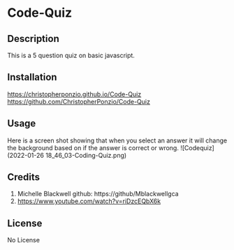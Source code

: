 # Code-Quiz

## Description
This is a 5 question quiz on basic javascript. 

## Installation
https://christopherponzio.github.io/Code-Quiz
https://github.com/ChristopherPonzio/Code-Quiz
## Usage
Here is a screen shot showing that when you select an answer it will change the background based on if the answer is correct or wrong.
![Codequiz](2022-01-26 18_46_03-Coding-Quiz.png)
## Credits
1. Michelle Blackwell github: https://github/Mblackwellgca
2. https://www.youtube.com/watch?v=riDzcEQbX6k

## License
No License